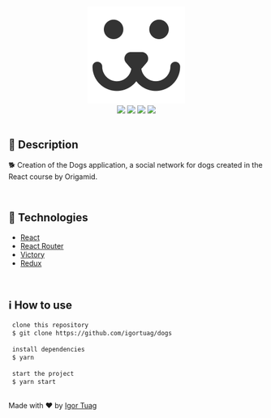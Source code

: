 <div align='center'>
<img src='./.github/assets/logo.png' >

<div>
    <img src="https://img.shields.io/github/repo-size/igortuag/dogs">
    <img src="https://img.shields.io/github/last-commit/igortuag/dogs">
    <img src="https://img.shields.io/github/languages/count/igortuag/dogs">
    <img src="https://img.shields.io/github/languages/top/igortuag/dogs">
</div>

</div>

</br>

<h2>🔖 Description</h2>
<p>🐕 Creation of the Dogs application, a social network for dogs created in the React course by Origamid.</p>

</br>

<h2>🚀 Technologies</h2>
<ul>
     <li><a href="https://create-react-app.dev/" target="_blank">React</a></li>
     <li><a href="https://reactrouter.com/" target="_blank">React Router</a></li>
     <li><a href="https://github.com/FormidableLabs/victory" target="_blank">Victory</a></li>
     <li><a href="https://redux.js.org/" target="_blank">Redux</a></li>
</ul>

<br>

<h2>ℹ️ How to use</h2>

     clone this repository
     $ git clone https://github.com/igortuag/dogs

     install dependencies
     $ yarn

     start the project
     $ yarn start

<br>
Made with ❤️ by <a href="https://linkedin.com/in/igortuag" target="_blank">Igor Tuag</a></p>
